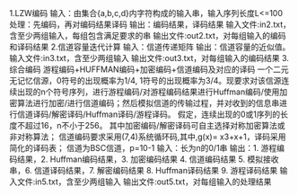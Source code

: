 1.LZW编码
输入：由集合{a,b,c,d}内字符构成的输入串，输入序列长度L<=100 
处理：先编码，再对编码结果译码 
输出：编码结果，译码结果 
输入文件:in2.txt，含至少两组输入，每组包含满足要求的串 
输出文件:out2.txt，对每组输入的编码和译码结果
2.信道容量迭代计算 
输入：信道传递矩阵 
输出：信道容量的近似值。 
输入文件:in3.txt，含至少两组输入 
输出文件:out3.txt，对每组输入的编码结果
3.综合编码 
游程编码+HUFFMAN编码+加密编码+信道编码及对应的译码 
一个二元无记忆信源，0符号的出现概率为1/4, 1符号的出现概率为3/4。现要求对该信源连续出现的n个符号序列，进行游程编码/对游程编码结果进行Huffman编码/使用加密算法进行加密/进行信道编码；然后模拟信道的传输过程，并对收到的信息串进行信道译码/解密译码/Huffman译码/游程译码。 
假定，连续出现的0或1序列的长度不超过16，n不小于256。 
其中加密编码/解密译码可自主选择对称加密算法或非对称算法； 
信道编码要求采用(7,4)系统循环码,其中,g(x)= x3+x+1，译码采用简化的译码表； 
信道为BSC信道，p=10-1 
输入：长为n的0/1串 
输出：1. 游程编码结果，2. Huffman编码结果，3. 加密编码结果 4. 信道编码结果 
5. 模拟接收串，6. 信道译码结果，7. 解密编码结果 8. Huffman译码结果 
9. 游程译码结果 
输入文件:in5.txt，含至少两组输入 
输出文件:out5.txt，对每组输入的处理结果
